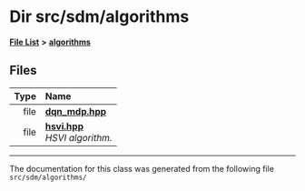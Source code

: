 
<NavBar active_item_id="2"/>

# Dir src/sdm/algorithms


[**File List**](files.md) **>** [**algorithms**](dir_baab9deb2ceef290d17fdadea9d6b69b.md)











## Files

| Type | Name |
| ---: | :--- |
| file | [**dqn\_mdp.hpp**](dqn__mdp_8hpp.md) <br> |
| file | [**hsvi.hpp**](hsvi_8hpp.md) <br>_HSVI algorithm._  |


















------------------------------
The documentation for this class was generated from the following file `src/sdm/algorithms/`